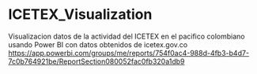 # ICETEX_Visualization
Visualizacion datos de la actividad del ICETEX en el pacifico colombiano usando Power BI con datos obtenidos de icetex.gov.co
https://app.powerbi.com/groups/me/reports/754f0ac4-988d-4fb3-b4d7-7c0b764921be/ReportSection080052fac0fb320a1db9
